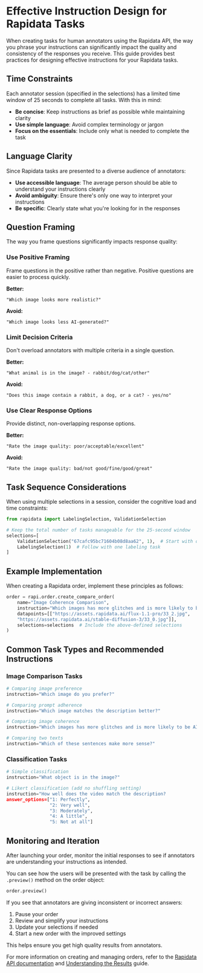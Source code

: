 # Effective Instruction Design for Rapidata Tasks

When creating tasks for human annotators using the Rapidata API, the way you phrase your instructions can significantly impact the quality and consistency of the responses you receive. This guide provides best practices for designing effective instructions for your Rapidata tasks.

## Time Constraints

Each annotator session (specified in the selections) has a limited time window of 25 seconds to complete all tasks. With this in mind:

- **Be concise**: Keep instructions as brief as possible while maintaining clarity
- **Use simple language**: Avoid complex terminology or jargon
- **Focus on the essentials**: Include only what is needed to complete the task

## Language Clarity

Since Rapidata tasks are presented to a diverse audience of annotators:

- **Use accessible language**: The average person should be able to understand your instructions clearly
- **Avoid ambiguity**: Ensure there's only one way to interpret your instructions
- **Be specific**: Clearly state what you're looking for in the responses

## Question Framing

The way you frame questions significantly impacts response quality:

### Use Positive Framing
Frame questions in the positive rather than negative. Positive questions are easier to process quickly.

**Better:**
```
"Which image looks more realistic?"
```

**Avoid:**
```
"Which image looks less AI-generated?"
```

### Limit Decision Criteria
Don't overload annotators with multiple criteria in a single question.

**Better:**
```
"What animal is in the image? - rabbit/dog/cat/other"
```

**Avoid:**
```
"Does this image contain a rabbit, a dog, or a cat? - yes/no"
```

### Use Clear Response Options
Provide distinct, non-overlapping response options.

**Better:**
```
"Rate the image quality: poor/acceptable/excellent"
```

**Avoid:**
```
"Rate the image quality: bad/not good/fine/good/great"
```

## Task Sequence Considerations

When using multiple selections in a session, consider the cognitive load and time constraints:

```python
from rapidata import LabelingSelection, ValidationSelection

# Keep the total number of tasks manageable for the 25-second window
selections=[
    ValidationSelection("67cafc95bc71604b08d8aa62", 1),  # Start with one validation task (id is the validation set id)
    LabelingSelection(1)  # Follow with one labeling task
]
```

## Example Implementation

When creating a Rapidata order, implement these principles as follows:

```python
order = rapi.order.create_compare_order(
    name="Image Coherence Comparison",
    instruction="Which images has more glitches and is more likely to be AI generated?",  # Clear, positive framing
    datapoints=[["https://assets.rapidata.ai/flux-1.1-pro/33_2.jpg", 
    "https://assets.rapidata.ai/stable-diffusion-3/33_0.jpg"]],
    selections=selections  # Include the above-defined selections
)
```

## Common Task Types and Recommended Instructions

### Image Comparison Tasks

```python
# Comparing image preference
instruction="Which image do you prefer?"

# Comparing prompt adherence
instruction="Which image matches the description better?"

# Comparing image coherence
instruction="Which images has more glitches and is more likely to be AI generated?"

# Comparing two texts
instruction="Which of these sentences make more sense?"
```

### Classification Tasks

```python
# Simple classification
instruction="What object is in the image?"

# Likert classification (add no shuffling setting)
instruction="How well does the video match the description?
answer_options=["1: Perfectly", 
                "2: Very well", 
                "3: Moderately", 
                "4: A little", 
                "5: Not at all"]
```

## Monitoring and Iteration

After launching your order, monitor the initial responses to see if annotators are understanding your instructions as intended.

You can see how the users will be presented with the task by calling the `.preview()` method on the order object:
```python
order.preview()
```

If you see that annotators are giving inconsistent or incorrect answers:

1. Pause your order
2. Review and simplify your instructions 
3. Update your selections if needed
4. Start a new order with the improved settings

This helps ensure you get high quality results from annotators.

For more information on creating and managing orders, refer to the [Rapidata API documentation](index.md) and [Understanding the Results](/understanding_the_results/) guide.
